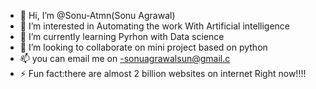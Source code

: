 - 👋 Hi, I’m @Sonu-Atmn(Sonu Agrawal)
- 👀 I’m interested in Automating the work With Artificial intelligence
- 🌱 I’m currently learning Pyrhon with Data science
- 💞️ I’m looking to collaborate on mini project based on python
- 📫 you can email me on -sonuagrawalsun@gmail.c
- ⚡ Fun fact:there are almost 2 billion websites on internet Right now!!!!

<!---
Sonu-Atmn/Sonu-Atmn is a ✨ special ✨ repository because its `README.md` (this file) appears on your GitHub profile.
You can click the Preview link to take a look at your changes.
--->
